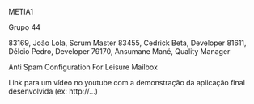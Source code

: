 METIA1

Grupo 44

83169, João Lola, Scrum Master
83455, Cedrick Beta, Developer
81611, Délcio Pedro, Developer
79170, Ansumane Mané, Quality Manager

Anti Spam Configuration For Leisure Mailbox

Link para um vídeo no youtube com a demonstração da aplicação final desenvolvida (ex: http://...)
